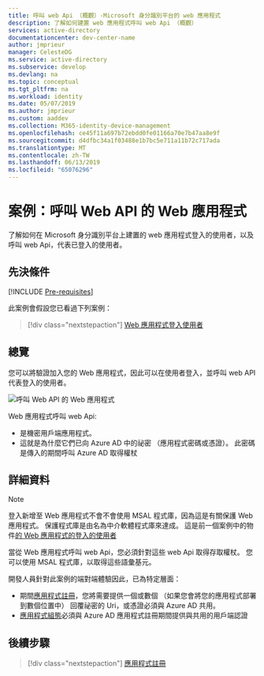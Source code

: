 ```yaml
---
title: 呼叫 web Api （概觀）-Microsoft 身分識別平台的 web 應用程式
description: 了解如何建置 web 應用程式呼叫 web Api （概觀）
services: active-directory
documentationcenter: dev-center-name
author: jmprieur
manager: CelesteDG
ms.service: active-directory
ms.subservice: develop
ms.devlang: na
ms.topic: conceptual
ms.tgt_pltfrm: na
ms.workload: identity
ms.date: 05/07/2019
ms.author: jmprieur
ms.custom: aaddev
ms.collection: M365-identity-device-management
ms.openlocfilehash: ce45f11a697b72ebdd0fe01166a70e7b47aa8e9f
ms.sourcegitcommit: d4dfbc34a1f03488e1b7bc5e711a11b72c717ada
ms.translationtype: MT
ms.contentlocale: zh-TW
ms.lasthandoff: 06/13/2019
ms.locfileid: "65076296"
---
```

# <a name="scenario-web-app-that-calls-web-apis"></a>案例：呼叫 Web API 的 Web 應用程式

了解如何在 Microsoft 身分識別平台上建置的 web 應用程式登入的使用者，以及呼叫 web Api，代表已登入的使用者。

## <a name="prerequisites"></a>先決條件

[!INCLUDE [Pre-requisites](../../../includes/active-directory-develop-scenarios-prerequisites.md)]

此案例會假設您已看過下列案例：

> [!div class="nextstepaction"]
> [Web 應用程式登入使用者](scenario-web-app-sign-user-overview.md)

## <a name="overview"></a>總覽

您可以將驗證加入您的 Web 應用程式，因此可以在使用者登入，並呼叫 web API 代表登入的使用者。

![呼叫 Web API 的 Web 應用程式](./media/scenario-webapp/web-app.svg)

Web 應用程式呼叫 web Api:

- 是機密用戶端應用程式。
- 這就是為什麼它們已向 Azure AD 中的祕密 （應用程式密碼或憑證）。 此密碼是傳入的期間呼叫 Azure AD 取得權杖

## <a name="specifics"></a>詳細資料

> [!NOTE]
> 登入新增至 Web 應用程式不會不會使用 MSAL 程式庫，因為這是有關保護 Web 應用程式。 保護程式庫是由名為中介軟體程式庫來達成。 這是前一個案例中的物件[的 Web 應用程式的登入的使用者](scenario-web-app-sign-user-overview.md)
>
> 當從 Web 應用程式呼叫 web Api，您必須針對這些 web Api 取得存取權杖。 您可以使用 MSAL 程式庫，以取得這些語彙基元。

開發人員針對此案例的端對端體驗因此，已為特定層面：

- 期間[應用程式註冊](scenario-web-app-call-api-app-registration.md)，您將需要提供一個或數個 （如果您會將您的應用程式部署到數個位置中） 回覆祕密的 Uri，或憑證必須與 Azure AD 共用。
- [應用程式組態](scenario-web-app-call-api-app-configuration.md)必須與 Azure AD 應用程式註冊期間提供與共用的用戶端認證

## <a name="next-steps"></a>後續步驟

> [!div class="nextstepaction"]
> [應用程式註冊](scenario-web-app-call-api-app-registration.md)

